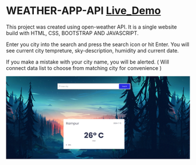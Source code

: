 # WEATHER-APP-API [Live_Demo](https://99dino.github.io/weather-app-api/)

This project was created using open-weather API.
It is a single website build with HTML, CSS, BOOTSTRAP AND JAVASCRIPT.

Enter you city into the search and press the search icon or hit Enter.
You will see current city tempreture, sky-description, humidity and current date.

If you make a mistake with your city name, you will be alerted.
( Will connect data list to choose from matching city for convenience )

![Project 2](images/Demo.png)

